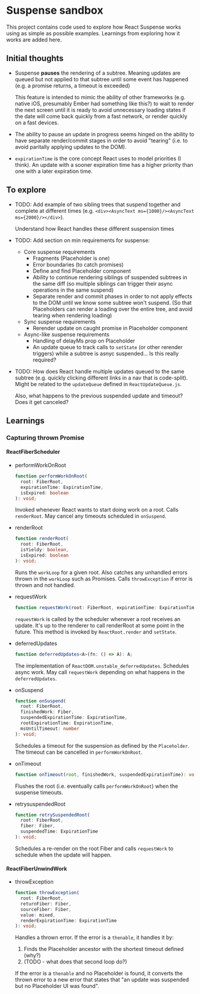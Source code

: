 # Suspense sandbox

This project contains code used to explore how React Suspense works using as
simple as possible examples. Learnings from exploring how it works are added
here.

## Initial thoughts

- Suspense **pauses** the rendering of a subtree. Meaning updates are queued but
  not applied to that subtree until some event has happened (e.g. a promise
  returns, a timeout is exceeded)

  This feature is intended to mimic the ability of other frameworks (e.g. native
  iOS, presumably Ember had something like this?) to wait to render the next
  screen until it is ready to avoid unnecessary loading states if the date will
  come back quickly from a fast network, or render quickly on a fast devices.

- The ability to pause an update in progress seems hinged on the ability to have
  separate render/commit stages in order to avoid "tearing" (i.e. to avoid
  paritally applying updates to the DOM).

- `expirationTime` is the core concept React uses to model priorities (I think).
  An update with a sooner expiration time has a higher priority than one with a
  later expiration time.

## To explore

- TODO: Add example of two sibling trees that suspend together and complete at
  different times (e.g. `<div><AsyncText ms={1000}/><AsyncText
  ms={2000}/></div>`).

  Understand how React handles these different suspension times

- TODO: Add section on min requirements for suspense:
    - Core suspense requirements
      - Fragments (Placeholder is one)
      - Error boundaries (to catch promises)
      - Define and find Placeholder component
      - Ability to continue rendering siblings of suspended subtrees in the same
        diff (so multiple siblings can trigger their async operations in the
        same suspend)
      - Separate render and commit phases in order to not apply effects to the
        DOM until we know some subtree won't suspend. (So that Placeholders can
        render a loading over the entire tree, and avoid tearing when rendering
        loading)
    - Sync suspense requirements
      - Rerender update on caught promise in Placeholder component
    - Async-like suspense requirements
      - Handling of delayMs prop on Placeholder
      - An update queue to track calls to `setState` (or other rerender
        triggers) while a subtree is asnyc suspended... Is this really required?

- TODO: How does React handle multiple updates queued to the same subtree (e.g.
  quickly clicking different links in a nav that is code-split). Might be
  related to the `updateQueue` defined in `ReactUpdateQueue.js`.

  Also, what happens to the previous suspended update and timeout? Does it get
  canceled?

## Learnings

### Capturing thrown Promise

#### ReactFiberScheduler

- performWorkOnRoot

  ```ts
  function performWorkOnRoot(
    root: FiberRoot,
    expirationTime: ExpirationTime,
    isExpired: boolean
  ): void;
  ```

  Invoked whenever React wants to start doing work on a root. Calls
  `renderRoot`. May cancel any timeouts scheduled in `onSuspend`.

- renderRoot

  ```ts
  function renderRoot(
    root: FiberRoot,
    isYieldy: boolean,
    isExpired: boolean
  ): void;
  ```

  Runs the `workLoop` for a given root. Also catches any unhandled errors thrown
  in the `workLoop` such as Promises. Calls `throwException` if error is thrown
  and not handled.

- requestWork

  ```ts
  function requestWork(root: FiberRoot, expirationTime: ExpirationTime): void;
  ```

  `requestWork` is called by the scheduler whenever a root receives an update.
  It's up to the renderer to call renderRoot at some point in the future. This
  method is invoked by `ReactRoot.render` and `setState`.

- deferredUpdates

  ```ts
  function deferredUpdates<A>(fn: () => A): A;
  ```

  The implementation of `ReactDOM.unstable_deferredUpdates`. Schedules async
  work. May call `requestWork` depending on what happens in the
  `deferredUpdates`.

- onSuspend

  ```ts
  function onSuspend(
    root: FiberRoot,
    finishedWork: Fiber,
    suspendedExpirationTime: ExpirationTime,
    rootExpirationTime: ExpirationTime,
    msUntilTimeout: number
  ): void;
  ```

  Schedules a timeout for the suspension as defined by the `Placeholder`. The
  timeout can be cancelled in `performWorkOnRoot`.

- onTimeout

  ```ts
  function onTimeout(root, finishedWork, suspendedExpirationTime): void;
  ```

  Flushes the root (i.e. eventually calls `performWorkOnRoot`) when the suspense
  timeouts.

- retrysuspendedRoot

  ```ts
  function retrySuspendedRoot(
    root: FiberRoot,
    fiber: Fiber,
    suspendedTime: ExpirationTime
  ): void;
  ```

  Schedules a re-render on the root Fiber and calls `requestWork` to schedule
  when the update will happen.

#### ReactFiberUnwindWork

- throwException

  ```ts
  function throwException(
    root: FiberRoot,
    returnFiber: Fiber,
    sourceFiber: Fiber,
    value: mixed,
    renderExpirationTime: ExpirationTime
  ): void;
  ```

  Handles a thrown error. If the error is a `thenable`, it handles it by:

  1. Finds the Placeholder ancestor with the shortest timeout defined (why?)
  2. (TODO - what does that second loop do?)

  If the error is a `thenable` and no Placeholder is found, it converts the
  thrown error to a new error that states that "an update was suspended but no
  Placeholder UI was found".
